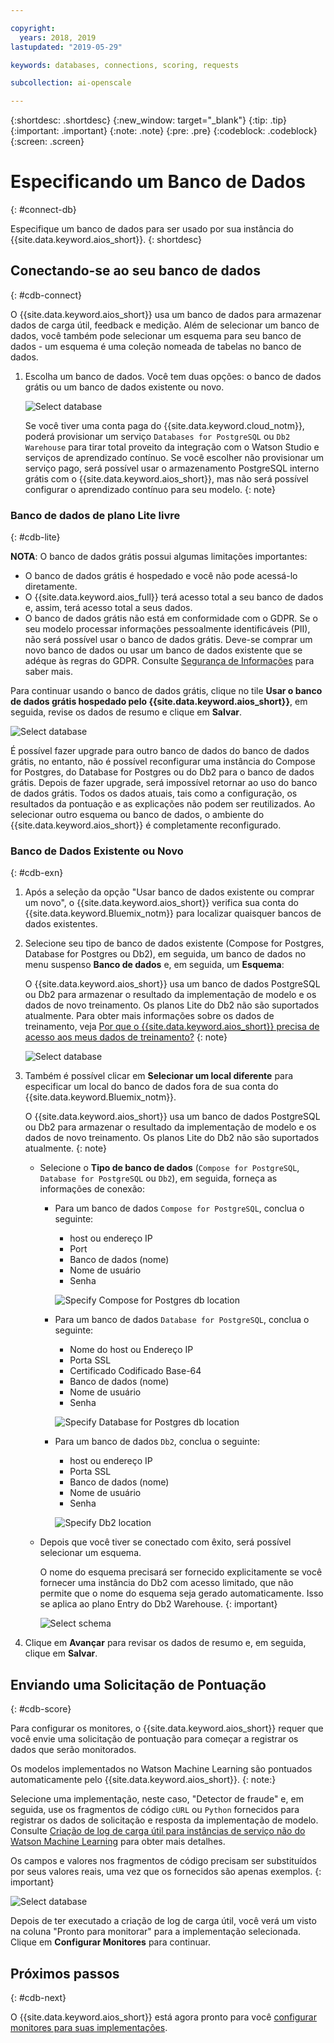 ```yaml
---

copyright:
  years: 2018, 2019
lastupdated: "2019-05-29"

keywords: databases, connections, scoring, requests

subcollection: ai-openscale

---
```


{:shortdesc: .shortdesc}
{:new_window: target="_blank"}
{:tip: .tip}
{:important: .important}
{:note: .note}
{:pre: .pre}
{:codeblock: .codeblock}
{:screen: .screen}

# Especificando um Banco de Dados
{: #connect-db}

Especifique um banco de dados para ser usado por sua instância do {{site.data.keyword.aios_short}}.
{: shortdesc}

## Conectando-se ao seu banco de dados
{: #cdb-connect}

O {{site.data.keyword.aios_short}} usa um banco de dados para armazenar dados de carga útil, feedback e medição. Além de selecionar um banco de dados, você também pode selecionar um esquema para seu banco de dados - um esquema é uma coleção nomeada de tabelas no banco de dados.

1.  Escolha um banco de dados. Você tem duas opções: o banco de dados grátis ou um banco de dados existente ou novo.

    ![Select database](images/gs-config-database.png)

    Se você tiver uma conta paga do {{site.data.keyword.cloud_notm}}, poderá provisionar um serviço `Databases for PostgreSQL` ou `Db2 Warehouse` para tirar total proveito da integração com o Watson Studio e serviços de aprendizado contínuo. Se você escolher não provisionar um serviço pago, será possível usar o armazenamento PostgreSQL interno grátis com o {{site.data.keyword.aios_short}}, mas não será possível configurar o aprendizado contínuo para seu modelo.
    {: note}

### Banco de dados de plano Lite livre
{: #cdb-lite}

**NOTA**: O banco de dados grátis possui algumas limitações importantes:

- O banco de dados grátis é hospedado e você não pode acessá-lo diretamente.
- O {{site.data.keyword.aios_full}} terá acesso total a seu banco de dados e, assim, terá acesso total a seus dados.
- O banco de dados grátis não está em conformidade com o GDPR. Se o seu modelo processar informações pessoalmente identificáveis (PII), não será possível usar o banco de dados grátis. Deve-se comprar um novo banco de dados ou usar um banco de dados existente que se adéque às regras do GDPR. Consulte [Segurança de Informações](/docs/services/ai-openscale?topic=ai-openscale-is-ov) para saber mais.

Para continuar usando o banco de dados grátis, clique no tile **Usar o banco de dados grátis hospedado pelo {{site.data.keyword.aios_short}}**, em seguida, revise os dados de resumo
e clique em **Salvar**.

  ![Select database](images/gs-config-database2.png)
  
É possível fazer upgrade para outro banco de dados do banco de dados grátis, no entanto, não é possível reconfigurar uma instância do Compose for Postgres, do Database for Postgres ou do Db2 para o banco de dados grátis. Depois de fazer upgrade, será impossível retornar ao uso do banco de dados grátis. Todos
os dados atuais, tais como a configuração, os resultados da pontuação e as explicações não podem ser
reutilizados. Ao selecionar outro esquema ou banco de dados, o ambiente do {{site.data.keyword.aios_short}}
é completamente reconfigurado.



### Banco de Dados Existente ou Novo
{: #cdb-exn}

1.  Após a seleção da opção "Usar banco de dados existente ou comprar um novo", o {{site.data.keyword.aios_short}} verifica sua conta do {{site.data.keyword.Bluemix_notm}} para localizar quaisquer bancos de dados existentes.

1.  Selecione seu tipo de banco de dados existente (Compose for Postgres, Database for Postgres ou Db2), em seguida, um banco de dados no menu suspenso **Banco de dados** e, em seguida, um **Esquema**:

    O {{site.data.keyword.aios_short}} usa um banco de dados PostgreSQL ou Db2 para armazenar o resultado da implementação de modelo e os dados de novo treinamento. Os planos Lite do Db2 não são suportados atualmente. Para obter mais informações sobre os dados de treinamento, veja [Por que o {{site.data.keyword.aios_short}} precisa de acesso aos meus dados de treinamento?](/docs/services/ai-openscale?topic=ai-openscale-trainingdata#trainingdata)
    {: note}

    ![Select database](images/gs-config-database3.png)

1.  Também é possível clicar em **Selecionar um local diferente** para especificar um local do banco de dados fora de sua conta do {{site.data.keyword.Bluemix_notm}}.

    O {{site.data.keyword.aios_short}} usa um banco de dados PostgreSQL ou Db2 para armazenar o resultado da implementação de modelo e os dados de novo treinamento. Os planos Lite do Db2 não são suportados atualmente.
    {: note}

    - Selecione o **Tipo de banco de dados** (`Compose for PostgreSQL`, `Database for PostgreSQL` ou `Db2`), em seguida, forneça as informações de conexão:

        - Para um banco de dados `Compose for PostgreSQL`, conclua o seguinte:

            - host ou endereço IP
            - Port
            - Banco de dados (nome)
            - Nome de usuário
            - Senha

            ![Specify Compose for Postgres db location](images/db-config-cpostgres.png)

        - Para um banco de dados `Database for PostgreSQL`, conclua o seguinte:

            - Nome do host ou Endereço IP
            - Porta SSL
            - Certificado Codificado Base-64
            - Banco de dados (nome)
            - Nome de usuário
            - Senha

            ![Specify Database for Postgres db location](images/db-config-dpostgres.png)

        - Para um banco de dados `Db2`, conclua o seguinte:

            - host ou endereço IP
            - Porta SSL
            - Banco de dados (nome)
            - Nome de usuário
            - Senha

            ![Specify Db2 location](images/db-config-db2.png)

    - Depois que você tiver se conectado com êxito, será possível selecionar um esquema.

      O nome do esquema precisará ser fornecido explicitamente se você fornecer uma instância do Db2 com acesso limitado, que não permite que o nome do esquema seja gerado automaticamente. Isso se aplica ao plano Entry do Db2 Warehouse.
      {: important}

      ![Select schema](images/gs-config-database5.png)

1.  Clique em **Avançar** para revisar os dados de resumo e, em seguida, clique em **Salvar**.

## Enviando uma Solicitação de Pontuação
{: #cdb-score}

Para configurar os monitores, o {{site.data.keyword.aios_short}} requer que você envie uma solicitação de pontuação para começar a registrar os dados que serão monitorados.

Os modelos implementados no Watson Machine Learning são pontuados automaticamente pelo {{site.data.keyword.aios_short}}.
{: note:}

Selecione uma implementação, neste caso, "Detector de fraude" e, em seguida, use os fragmentos de código `cURL` ou `Python` fornecidos para registrar os dados de solicitação e resposta da implementação de modelo. Consulte [Criação de log de carga útil para instâncias de serviço não do Watson Machine Learning](/docs/services/ai-openscale?topic=ai-openscale-cml-connect) para obter mais detalhes.

Os campos e valores nos fragmentos de código precisam ser substituídos por seus valores reais, uma vez que os fornecidos são apenas exemplos.
{: important}

![Select database](images/config-send-scoring.png)

Depois de ter executado a criação de log de carga útil, você verá um visto na coluna "Pronto para monitorar" para a implementação selecionada. Clique em **Configurar Monitores** para continuar.

## Próximos passos
{: #cdb-next}

O {{site.data.keyword.aios_short}} está agora pronto para você [configurar monitores para suas implementações](/docs/services/ai-openscale?topic=ai-openscale-mo-config).
